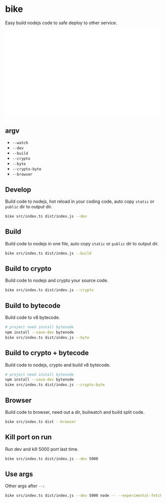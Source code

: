 # bike

Easy build nodejs code to safe deploy to other service.

<img src="bike.svg" alt="bike">

## argv

- `--watch`
- `--dev`
- `--build`
- `--crypto`
- `--byte`
- `--crypto-byte`
- `--browser`

## Develop

Build code to nodejs, hot reload in your coding code, auto copy `static` or `public` dir to output dir.

```sh
bike src/index.ts dist/index.js --dev
```

## Build

Build code to nodejs in one file, auto copy `static` or `public` dir to output dir.

```sh
bike src/index.ts dist/index.js --build
```

## Build to crypto

Build code to nodejs and crypto your source code.

```sh
bike src/index.ts dist/index.js --crypto
```

## Build to bytecode

Build code to v8 bytecode.

```sh
# project need install bytenode
npm install --save-dev bytenode
bike src/index.ts dist/index.js --byte
```

## Build to crypto + bytecode

Build code to nodejs, crypto and build v8 bytecode.

```sh
# project need install bytenode
npm install --save-dev bytenode
bike src/index.ts dist/index.js --crypto-byte
```

## Browser

Build code to browser, need out a dir, builwatch and build split code.

```sh
bike src/index.ts dist --browser
```

## Kill port on run

Run dev and kill 5000 port last time.

```sh
bike src/index.ts dist/index.js --dev 5000
```

## Use args

Other args after `--`:

```sh
bike src/index.ts dist/index.js --dev 5000 node -- --experimental-fetch
```
